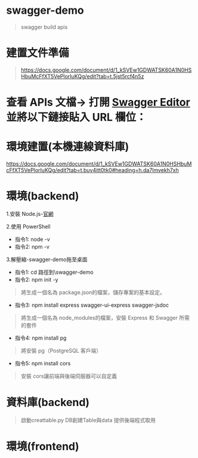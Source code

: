 # swagger-demo
> swagger build apis
# 建置文件準備
> https://docs.google.com/document/d/1_kSVEw1GDWATSK60A1N0HSHbuMcFfXT5VePlorIuKQg/edit?tab=t.5jst5rcf4n5z

# 查看 APIs 文檔-> 打開 [Swagger Editor](https://editor.swagger.io/) 並將以下鏈接貼入 URL 欄位：

# 環境建置(本機連線資料庫)
https://docs.google.com/document/d/1_kSVEw1GDWATSK60A1N0HSHbuMcFfXT5VePlorIuKQg/edit?tab=t.buy4itt0tk0#heading=h.da7lmvekh7xh

# 環境(backend)
1.安裝 Node.js-[官網](https://nodejs.org/en)

2.使用 PowerShell
- 指令1: node -v
- 指令2: npm -v

3.解壓縮-swagger-demo拖至桌面
- 指令1: cd 路徑到\swagger-demo
- 指令2: npm init -y
> 將生成一個名為 package.json的檔案，儲存專案的基本設定。
- 指令3: npm install express swagger-ui-express swagger-jsdoc
> 將生成一個名為 node_modules的檔案，安裝 Express 和 Swagger 所需的套件
- 指令4: npm install pg
> 將安裝 pg（PostgreSQL 客戶端）
- 指令5: npm install cors
> 安裝 cors讓前端與後端伺服器可以自定義

# 資料庫(backend) 
> 啟動creattable.py
> DB創建Table與data 提供後端程式取用

# 環境(frontend)
>

